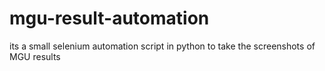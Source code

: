 # mgu-result-automation
its a small selenium automation script in python to take the screenshots of MGU results
